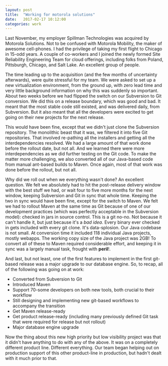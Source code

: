 ```yaml
---
layout: post
title:  "Working for motorola solutions"
date:   2017-02-17 10:12:00
categories: work
---
```

Last November, my employer Spillman Technologies was acquired by Motorola Solutions. Not to be confused with Motorola Mobility, the maker of awesome cell-phones. I had the privilege of taking my first flight to Chicago in 15-odd years. A couple of co-workers and I joined the newly formed Site Reliability Engineering Team for cloud offerings, including folks from Poland, Pittsburgh, Chicago, and Salt Lake. An excellent group of people.

The time leading up to the acquisition (and the few months of uncertainty afterwards), were quite stressful for my team. We were asked to set up a new virtualization environment, from the ground up, with zero lead time and very little background information on why this was suddenly so important. About two weeks before we had flipped the switch on our Subversion to Git conversion. We did this on a release boundary, which was good and bad. It meant that the most stable code still existed, and was delivered daily, from Subversion. But it also meant that all the developers were excited to get going on their new projects for the next release.

This would have been fine, except that we didn't just clone the Subversion repository. The monolithic beast that it was, we filtered it into five Git repositories. That involved re-pathing all the installers and getting all the interdependencies resolved. We had a large amount of that work done before the rollout date, but not all. And we learned there were more interdependencies as we did further testing on the Git code. To make the matter more challenging, we also converted all of our Java-based code from manual ant-based builds to Maven. Once again, most of that work was done before the rollout, but not all. 

Why did we roll out when we everything wasn't done? An excellent question. We felt we absolutely had to hit the post-release delivery window with the best stuff we had, or wait four to five more months for the next window, keeping Subversion and Git in sync that whole time. Keeping the two in sync would have been fine, except for the switch to Maven. We felt we had to rollout Maven at the same time as Git because of one of our development practices (which was perfectly acceptable in the Subversion model): checked in jars in source control. This is a git no-no. Not because it can't handle it, but just because it's a *bad idea*. Every binary ever checked in gets included with every git clone. It's data-splosion. Our Java codebase is not small. At conversion time it included 118 individual Java projects, mostly webapps. The working copy size of the Java project was 2GB! To convert all of these to Maven required considerable effort, and keeping it in sync was a largely manual task, frought with **peril**!.

And last, but not least, one of the first features to implement in the first git-based release was a major upgrade to our database engine. So, to recap, all of the following was going on at work:
- Converted from Subversion to Git
- Introduced Maven
- Support 70-some developers on both new tools, both crucial to their workflow
- Still designing and implementing new git-based workflows to accompany the transition
- Get Maven release-ready
- Get product release-ready (including many previously defined Git task that were required for release but not rollout)
- Major database engine upgrade

Now the thing about this new high priority but low visibility project was that it didn't have anything to do with any of the above. It was on a completely different product line. Different everything. Our team began helping out on production support of this other product-line in production, but hadn't dealt with it much prior to that.
